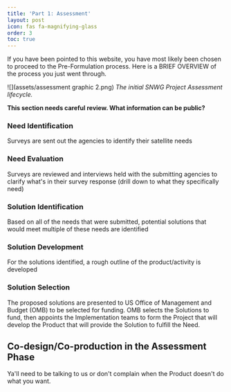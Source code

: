 ```yaml
---
title: 'Part 1: Assessment'
layout: post
icon: fas fa-magnifying-glass
order: 3
toc: true
---
```

If you have been pointed to this website, you have most likely been chosen to proceed to the Pre-Formulation process. Here is a BRIEF OVERVIEW of the process you just went through.

![](assets/assessment graphic 2.png)
_The initial SNWG Project Assessment lifecycle._

****This section needs careful review. What information can be public?****

### Need Identification
Surveys are sent out the agencies to identify their satellite needs

### Need Evaluation
Surveys are reviewed and interviews held with the submitting agencies to clarify what's in their survey response (drill down to what they specifically need)

### Solution Identification
Based on all of the needs that were submitted, potential solutions that would meet multiple of these needs are identified

### Solution Development
For the solutions identified, a rough outline of the product/activity is developed

### Solution Selection
The proposed solutions are presented to US Office of Management and Budget (OMB) to be selected for funding. OMB selects the Solutions to fund, then appoints the Implementation teams to form the Project that will develop the Product that will provide the Solution to fulfill the Need. 

## Co-design/Co-production in the Assessment Phase
Ya'll need to be talking to us or don't complain when the Product doesn't do what you want. 